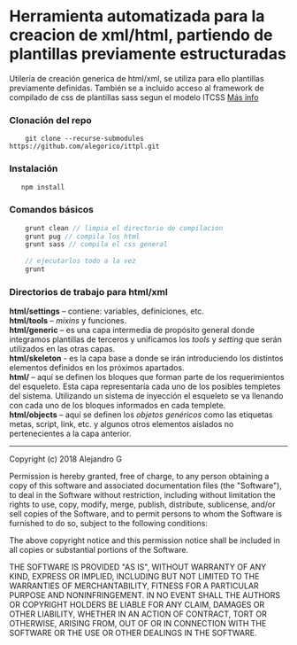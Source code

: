 # Herramienta automatizada para la creacion de xml/html, partiendo de plantillas previamente estructuradas

Utilería de creación generica de html/xml, se utiliza para ello plantillas previamente definidas. También se a incluido acceso al framework de compilado de css de plantillas sass segun el modelo ITCSS [Más info](https://github.com/alegorico/forkfrcss)

### Clonación del repo
```shell
    git clone --recurse-submodules https://github.com/alegorico/ittpl.git
```

### Instalación 
```js
   npm install 
```

### Comandos básicos
```js
    grunt clean // limpia el directorio de compilacion
    grunt pug // compila los html
    grunt sass // compila el css general
    
    // ejecutarlos todo a la vez
    grunt
```

### Directorios de trabajo para html/xml

**html/settings** – contiene: variables, definiciones, etc.\
**html/tools** – _mixins_ y funciones.\
**html/generic** – es una capa intermedia de propósito general donde integramos plantillas de terceros y unificamos los _tools_ y _setting_ que serán utilizados en las otras capas.\
**html/skeleton** - es la capa base a donde se irán introduciendo los distintos elementos definidos en los próximos apartados.\
**html/** – aquí se definen los bloques que forman parte de los requerimientos del esqueleto. Esta capa representaría cada uno de los posibles templetes del sistema. Utilizando un sistema de inyección el esqueleto se va llenando con cada uno de los bloques informados en cada templete.\
**html/objects** – aquí se definen los _objetos genéricos_ como las etiquetas metas, script, link, etc. y algunos otros elementos aislados no pertenecientes a la capa anterior.

---
Copyright (c) 2018  Alejandro G

Permission is hereby granted, free of charge, to any person obtaining a copy of this software and associated documentation files (the "Software"), to deal in the Software without restriction, including without limitation the rights to use, copy, modify, merge, publish, distribute, sublicense, and/or sell copies of the Software, and to permit persons to whom the Software is furnished to do so, subject to the following conditions:

The above copyright notice and this permission notice shall be included in all copies or substantial portions of the Software.

THE SOFTWARE IS PROVIDED "AS IS", WITHOUT WARRANTY OF ANY KIND, EXPRESS OR IMPLIED, INCLUDING BUT NOT LIMITED TO THE WARRANTIES OF MERCHANTABILITY, FITNESS FOR A PARTICULAR PURPOSE AND NONINFRINGEMENT. IN NO EVENT SHALL THE AUTHORS OR COPYRIGHT HOLDERS BE LIABLE FOR ANY CLAIM, DAMAGES OR OTHER LIABILITY, WHETHER IN AN ACTION OF CONTRACT, TORT OR OTHERWISE, ARISING FROM, OUT OF OR IN CONNECTION WITH THE SOFTWARE OR THE USE OR OTHER DEALINGS IN THE SOFTWARE.
